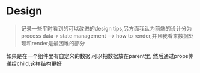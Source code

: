 # Design

> 记录一些平时看到的可以改进的design tips,另方面我认为前端的设计分为process data-> state management --> how to render,并且我看来数据处理和render是最困难的部分

如果是在一个组件里有自定义的数据,可以把数据放在parent里, 然后通过props传递给child,这样结构更好